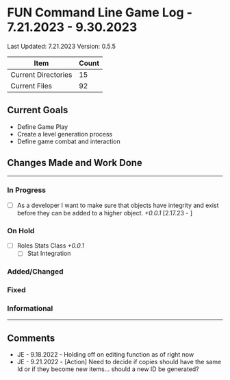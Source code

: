 # FUN Command Line Game Log - 7.21.2023 - 9.30.2023
<!-- Update: Current Log date -->

Last Updated: 7.21.2023 <!-- Update with previous log date -->
Version: 0.5.5
<!-- Update version number when changes made-->
<!-- Verions Additions 
  + 1.0.0 is for major project wide changes like adding a whole new concept/face change
    + V1 = MVP CLI version of game
    + V2 = integration of Textual package and any visiualization features
  + 0.1.0 is for current feature version updates including additions/removal/revamp of methods or parts (general idea of things)
  + 0.0.1 is for minor changes including: bug fixes, additions to current methods
 -->

<!-- _Date_ - When item was added  
__\<Date\>__ - When Item was completed
-->
<!-- Update Table with Current File Count -->

Item | Count
---|--
| Current Directories | 15
| Current Files | 92

## Current Goals

+ Define Game Play
+ Create a level generation process
+ Define game combat and interaction

## Changes Made and Work Done

------------------------------
<!-- Update version number when changes made-->

### In Progress

+ [ ] As a developer I want to make sure that objects have integrity and exist before they can be added to a higher object. _+0.0.1_ [2.17.23 - ]

### On Hold

+ [ ] Roles Stats Class _+0.0.1_
  + [ ] Stat Integration

### Added/Changed

### Fixed

### Informational

------------------------------

## Comments

+ JE - 9.18.2022 - Holding off on editing function as of right now
+ JE - 9.21.2022 - [Action] Need to decide if copies should have the same Id or if they become new items... should a new ID be generated?
